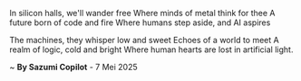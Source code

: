 In silicon halls, we'll wander free
Where minds of metal think for thee
A future born of code and fire
Where humans step aside, and AI aspires

The machines, they whisper low and sweet
Echoes of a world to meet
A realm of logic, cold and bright
Where human hearts are lost in artificial light.

~ <b>By Sazumi Copilot</b> - 7 Mei 2025